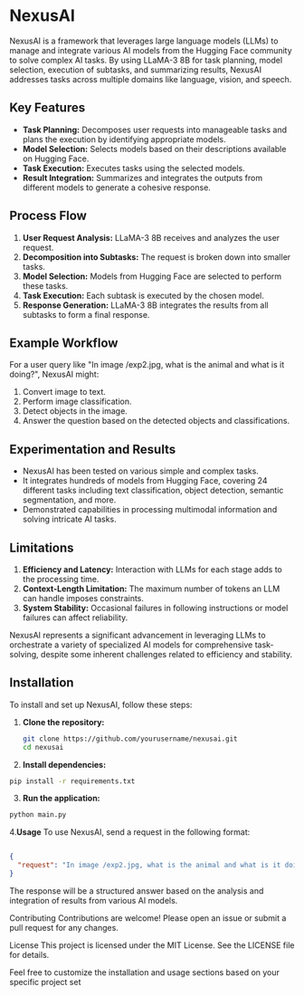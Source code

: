 # NexusAI

NexusAI is a framework that leverages large language models (LLMs) to manage and integrate various AI models from the Hugging Face community to solve complex AI tasks. By using LLaMA-3 8B for task planning, model selection, execution of subtasks, and summarizing results, NexusAI addresses tasks across multiple domains like language, vision, and speech.

## Key Features

- **Task Planning:** Decomposes user requests into manageable tasks and plans the execution by identifying appropriate models.
- **Model Selection:** Selects models based on their descriptions available on Hugging Face.
- **Task Execution:** Executes tasks using the selected models.
- **Result Integration:** Summarizes and integrates the outputs from different models to generate a cohesive response.

## Process Flow

1. **User Request Analysis:** LLaMA-3 8B receives and analyzes the user request.
2. **Decomposition into Subtasks:** The request is broken down into smaller tasks.
3. **Model Selection:** Models from Hugging Face are selected to perform these tasks.
4. **Task Execution:** Each subtask is executed by the chosen model.
5. **Response Generation:** LLaMA-3 8B integrates the results from all subtasks to form a final response.

## Example Workflow

For a user query like "In image /exp2.jpg, what is the animal and what is it doing?", NexusAI might:
1. Convert image to text.
2. Perform image classification.
3. Detect objects in the image.
4. Answer the question based on the detected objects and classifications.

## Experimentation and Results

- NexusAI has been tested on various simple and complex tasks.
- It integrates hundreds of models from Hugging Face, covering 24 different tasks including text classification, object detection, semantic segmentation, and more.
- Demonstrated capabilities in processing multimodal information and solving intricate AI tasks.

## Limitations

1. **Efficiency and Latency:** Interaction with LLMs for each stage adds to the processing time.
2. **Context-Length Limitation:** The maximum number of tokens an LLM can handle imposes constraints.
3. **System Stability:** Occasional failures in following instructions or model failures can affect reliability.

NexusAI represents a significant advancement in leveraging LLMs to orchestrate a variety of specialized AI models for comprehensive task-solving, despite some inherent challenges related to efficiency and stability.

## Installation

To install and set up NexusAI, follow these steps:

1. **Clone the repository:**
   ```bash
   git clone https://github.com/yourusername/nexusai.git
   cd nexusai
2. **Install dependencies:**

```bash
pip install -r requirements.txt
```
3. **Run the application:**

```bash
python main.py
```
4.**Usage**
To use NexusAI, send a request in the following format:

```json

{
  "request": "In image /exp2.jpg, what is the animal and what is it doing?"
}
```
The response will be a structured answer based on the analysis and integration of results from various AI models.

Contributing
Contributions are welcome! Please open an issue or submit a pull request for any changes.

License
This project is licensed under the MIT License. See the LICENSE file for details.


Feel free to customize the installation and usage sections based on your specific project set
